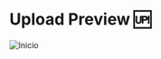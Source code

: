 # Upload Preview :up:





![Inicio](https://user-images.githubusercontent.com/72363220/155139522-31b624ad-4fb6-42c8-aad9-9fa32ab2edd1.png)


